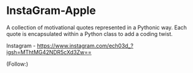 # InstaGram-Apple

A collection of motivational quotes represented in a Pythonic way. Each quote is encapsulated within a Python class to add a coding twist.

Instagram - https://www.instagram.com/ech03d_?igsh=MThtMG42NDR5cXd3Zw==

(Follow:)
